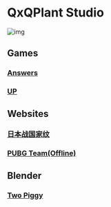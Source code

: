# QxQPlant Studio

![img](./res/QFloras.jpg)

## **Games**

### [Answers](./projects/answers/app/)

### [UP](./projects/UP/)

## **Websites**

### [日本战国家纹](https://github.com/KAndQ/Sengoku/)

### [PUBG Team(Offline)](http://pubg.qxqplant.com/pubg/)

## **Blender**

### [Two Piggy](./projects/blender/two_pigs/)
